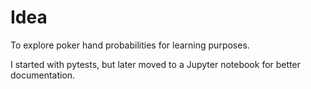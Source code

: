 # Idea

To explore poker hand probabilities for learning purposes.

I started with pytests, but later moved to a Jupyter notebook for better documentation.
